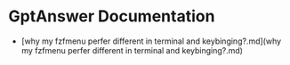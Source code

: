 # GptAnswer Documentation

- [why my fzfmenu perfer different in terminal and keybinging?.md](why my fzfmenu perfer different in terminal and keybinging?.md)
